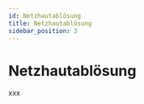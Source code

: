 ```yaml
---
id: Netzhautablösung 
title: Netzhautablösung 
sidebar_position: 3
---
```


# Netzhautablösung 

xxx

